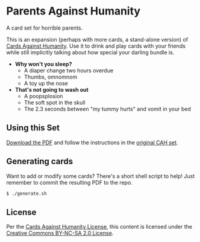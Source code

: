 Parents Against Humanity
========================
A card set for horrible parents.

This is an expansion (perhaps with more cards, a stand-alone version) of 
[Cards Against Humanity](http://cardsagainsthumanity.com/).  Use it to drink
and play cards with your friends while still implicitly talking about how
special your darling bundle is.

- **Why won't you sleep?**
  - A diaper change two hours overdue
  - Thumbs, omnomnom
  - A toy up the nose
- **That's not going to wash out**
  - A poopsplosion
  - The soft spot in the skull
  - The 2.3 seconds between "my tummy hurts" and vomit in your bed


## Using this Set

[Download the PDF](https://github.com/gthole/parents-against-humanity/blob/master/parents-against-humanity.pdf?raw=true) and follow the instructions in the [original CAH set](http://s3.amazonaws.com/cah/CAH_MainGame.pdf).

## Generating cards

Want to add or modify some cards?  There's a short shell script to help!  Just
remember to commit the resulting PDF to the repo.

```bash
$ ./generate.sh
```

## License

Per the [Cards Against Humanity License](http://cardsagainsthumanity.com/#download),
this content is licensed under the
[Creative Commons BY-NC-SA 2.0 License](https://creativecommons.org/licenses/by-nc-sa/2.0/).
